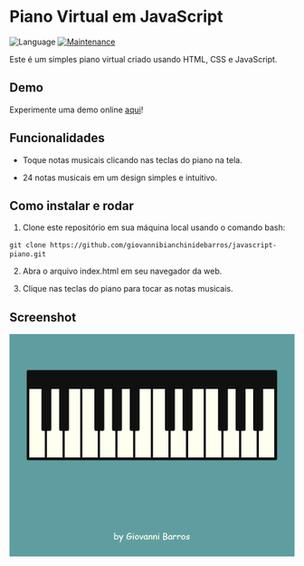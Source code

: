 # Piano Virtual em JavaScript

![Language](https://img.shields.io/badge/Language-JavaScript-orange) [![Maintenance](https://img.shields.io/badge/Maintained%3F-yes-green.svg)](https://github.com/giovannibianchinidebarros/javascript-piano/graphs/commit-activity)

Este é um simples piano virtual criado usando HTML, CSS e JavaScript. 

## Demo

Experimente uma demo online [aqui](https://giovannibianchinidebarros.github.io/javascript-piano/)!
  
## Funcionalidades

+ Toque notas musicais clicando nas teclas do piano na tela.

+ 24 notas musicais em um design simples e intuitivo.

## Como instalar e rodar

1. Clone este repositório em sua máquina local usando o comando bash:
```
git clone https://github.com/giovannibianchinidebarros/javascript-piano.git
```

2. Abra o arquivo index.html em seu navegador da web.

3. Clique nas teclas do piano para tocar as notas musicais.

## Screenshot

![image](https://github.com/giovannibianchinidebarros/javascript-piano/blob/main/docs/image.png)

